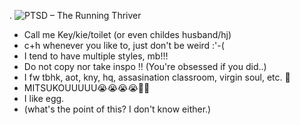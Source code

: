 .       ![PTSD – The Running Thriver](https://github.com/user-attachments/assets/ae923177-7df5-4f42-8be2-51c649666d10)

- Call me Key/kie/toilet (or even childes husband/hj)
- c+h whenever you like to, just don't be weird :'-( 
- I tend to have multiple styles, mb!!!
- Do not copy nor take inspo !! (You're obsessed if you did..)
- I fw tbhk, aot, kny, hq, assasination classroom, virgin soul, etc. 🤷
- MITSUKOUUUUU😭😭😭😭👑👑 
- I like egg.
- (what's the point of this? I don't know either.)
